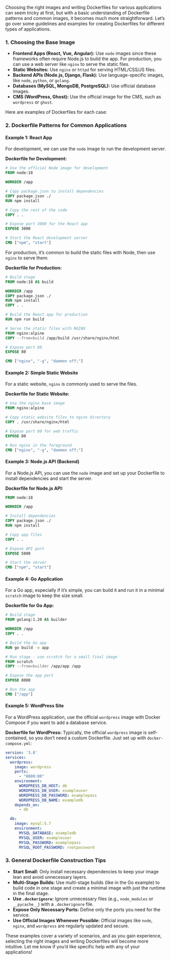 Choosing the right images and writing Dockerfiles for various applications can seem tricky at first, but with a basic understanding of Dockerfile patterns and common images, it becomes much more straightforward. Let’s go over some guidelines and examples for creating Dockerfiles for different types of applications.

### 1. **Choosing the Base Image**
   - **Frontend Apps (React, Vue, Angular):** Use `node` images since these frameworks often require Node.js to build the app. For production, you can use a web server like `nginx` to serve the static files.
   - **Static Websites:** Use `nginx` or `httpd` for serving HTML/CSS/JS files.
   - **Backend APIs (Node.js, Django, Flask):** Use language-specific images, like `node`, `python`, or `golang`.
   - **Databases (MySQL, MongoDB, PostgreSQL):** Use official database images.
   - **CMS (WordPress, Ghost):** Use the official image for the CMS, such as `wordpress` or `ghost`.
  
Here are examples of Dockerfiles for each case:

### 2. **Dockerfile Patterns for Common Applications**

#### Example 1: **React App**
For development, we can use the `node` image to run the development server.

**Dockerfile for Development:**
```dockerfile
# Use the official Node image for development
FROM node:18

WORKDIR /app

# Copy package.json to install dependencies
COPY package.json ./
RUN npm install

# Copy the rest of the code
COPY . .

# Expose port 3000 for the React app
EXPOSE 3000

# Start the React development server
CMD ["npm", "start"]
```

For production, it’s common to build the static files with Node, then use `nginx` to serve them:

**Dockerfile for Production:**
```dockerfile
# Build stage
FROM node:18 AS build

WORKDIR /app
COPY package.json ./
RUN npm install
COPY . .

# Build the React app for production
RUN npm run build

# Serve the static files with NGINX
FROM nginx:alpine
COPY --from=build /app/build /usr/share/nginx/html

# Expose port 80
EXPOSE 80

CMD ["nginx", "-g", "daemon off;"]
```

#### Example 2: **Simple Static Website**
For a static website, `nginx` is commonly used to serve the files.

**Dockerfile for Static Website:**
```dockerfile
# Use the nginx base image
FROM nginx:alpine

# Copy static website files to nginx directory
COPY . /usr/share/nginx/html

# Expose port 80 for web traffic
EXPOSE 80

# Run nginx in the foreground
CMD ["nginx", "-g", "daemon off;"]
```

#### Example 3: **Node.js API (Backend)**
For a Node.js API, you can use the `node` image and set up your Dockerfile to install dependencies and start the server.

**Dockerfile for Node.js API:**
```dockerfile
FROM node:18

WORKDIR /app

# Install dependencies
COPY package.json ./
RUN npm install

# Copy app files
COPY . .

# Expose API port
EXPOSE 5000

# Start the server
CMD ["npm", "start"]
```

#### Example 4: **Go Application**
For a Go app, especially if it’s simple, you can build it and run it in a minimal `scratch` image to keep the size small.

**Dockerfile for Go App:**
```dockerfile
# Build stage
FROM golang:1.20 AS builder

WORKDIR /app
COPY . .

# Build the Go app
RUN go build -o app

# Run stage - use scratch for a small final image
FROM scratch
COPY --from=builder /app/app /app

# Expose the app port
EXPOSE 8080

# Run the app
CMD ["/app"]
```

#### Example 5: **WordPress Site**
For a WordPress application, use the official `wordpress` image with Docker Compose if you want to add a database service.

**Dockerfile for WordPress:**
Typically, the official `wordpress` image is self-contained, so you don’t need a custom Dockerfile. Just set up with `docker-compose.yml`:
```yaml
version: '3.8'
services:
  wordpress:
    image: wordpress
    ports:
      - "8080:80"
    environment:
      WORDPRESS_DB_HOST: db
      WORDPRESS_DB_USER: exampleuser
      WORDPRESS_DB_PASSWORD: examplepass
      WORDPRESS_DB_NAME: exampledb
    depends_on:
      - db

  db:
    image: mysql:5.7
    environment:
      MYSQL_DATABASE: exampledb
      MYSQL_USER: exampleuser
      MYSQL_PASSWORD: examplepass
      MYSQL_ROOT_PASSWORD: rootpassword
```

### 3. **General Dockerfile Construction Tips**
- **Start Small:** Only install necessary dependencies to keep your image lean and avoid unnecessary layers.
- **Multi-Stage Builds:** Use multi-stage builds (like in the Go example) to build code in one stage and create a minimal image with just the runtime in the final stage.
- **Use `.dockerignore`:** Ignore unnecessary files (e.g., `node_modules` or `__pycache__`) with a `.dockerignore` file.
- **Expose Only Necessary Ports:** Define only the ports you need for the service.
- **Use Official Images Whenever Possible:** Official images like `node`, `nginx`, and `wordpress` are regularly updated and secure.

These examples cover a variety of scenarios, and as you gain experience, selecting the right images and writing Dockerfiles will become more intuitive. Let me know if you’d like specific help with any of your applications!
